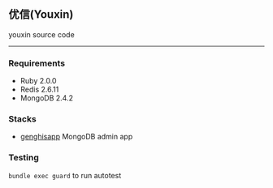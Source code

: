 ## 优信(Youxin)
youxin source code

------

### Requirements

* Ruby 2.0.0
* Redis 2.6.11
* MongoDB 2.4.2

### Stacks

* [genghisapp](https://github.com/bobthecow/genghis.git) MongoDB admin app

### Testing
`bundle exec guard` to run autotest